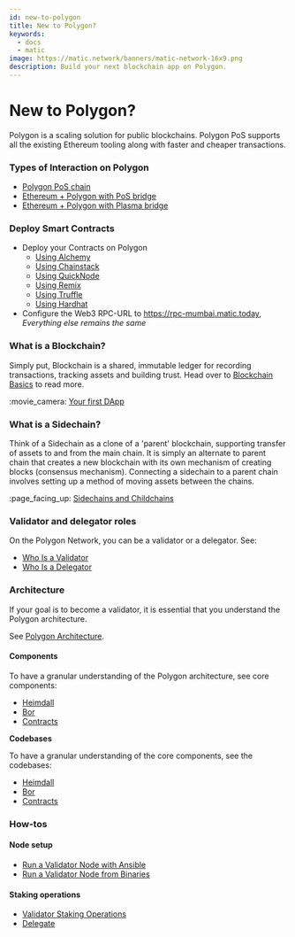 ```yaml
---
id: new-to-polygon
title: New to Polygon?
keywords:
  - docs
  - matic
image: https://matic.network/banners/matic-network-16x9.png
description: Build your next blockchain app on Polygon.
---
```


# New to Polygon?

Polygon is a scaling solution for public blockchains. Polygon PoS supports all the existing Ethereum tooling along with faster and cheaper transactions.

### Types of Interaction on Polygon

* [Polygon PoS chain](../docs/develop/getting-started/)
* [Ethereum + Polygon with PoS bridge](https://docs.polygon.technology/docs/develop/ethereum-polygon/pos/getting-started)
* [Ethereum + Polygon with Plasma bridge](https://docs.polygon.technology/docs/develop/ethereum-polygon/plasma/getting-started)

### Deploy Smart Contracts

* Deploy your Contracts on Polygon
  * [Using Alchemy](../docs/develop/alchemy/)
  * [Using Chainstack](../docs/develop/chainstack/)
  * [Using QuickNode](../docs/develop/quicknode/)
  * [Using Remix](../docs/develop/remix/)
  * [Using Truffle](../docs/develop/truffle/)
  * [Using Hardhat](../docs/develop/hardhat/)
* Configure the Web3 RPC-URL to https://rpc-mumbai.matic.today, _Everything else remains the same_

### What is a Blockchain?

Simply put, Blockchain is a shared, immutable ledger for recording transactions, tracking assets and building trust. Head over to [Blockchain Basics](../docs/home/blockchain-basics/blockchain/) to read more.

:movie\_camera: [Your first DApp](https://www.youtube.com/watch?v=rzvk2kdjr2I)

### What is a Sidechain?

Think of a Sidechain as a clone of a 'parent' blockchain, supporting transfer of assets to and from the main chain. It is simply an alternate to parent chain that creates a new blockchain with its own mechanism of creating blocks (consensus mechanism). Connecting a sidechain to a parent chain involves setting up a method of moving assets between the chains.

:page\_facing\_up: [Sidechains and Childchains](https://hackernoon.com/what-are-sidechains-and-childchains-7202cc9e5994)

### Validator and delegator roles

On the Polygon Network, you can be a validator or a delegator. See:

* [Who Is a Validator](../docs/validate/polygon-basics/who-is-validator/)
* [Who Is a Delegator](../docs/validate/polygon-basics/who-is-delegator/)

### Architecture

If your goal is to become a validator, it is essential that you understand the Polygon architecture.

See [Polygon Architecture](../docs/validate/validator/architecture/).

#### Components

To have a granular understanding of the Polygon architecture, see core components:

* [Heimdall](../docs/contribute/heimdall/overview/)
* [Bor](../docs/contribute/bor/overview/)
* [Contracts](../docs/contribute/contracts/stakingmanager/)

**Codebases**

To have a granular understanding of the core components, see the codebases:

* [Heimdall](https://github.com/maticnetwork/heimdall)
* [Bor](https://github.com/maticnetwork/bor)
* [Contracts](https://github.com/maticnetwork/contracts)

### How-tos

#### Node setup

* [Run a Validator Node with Ansible](../docs/validate/validate/run-validator-ansible/)
* [Run a Validator Node from Binaries](../docs/validate/validate/run-validator-binaries/)

#### Staking operations

* [Validator Staking Operations](../docs/validate/validate/validator-staking-operations/)
* [Delegate](../docs/validate/delegate/)
